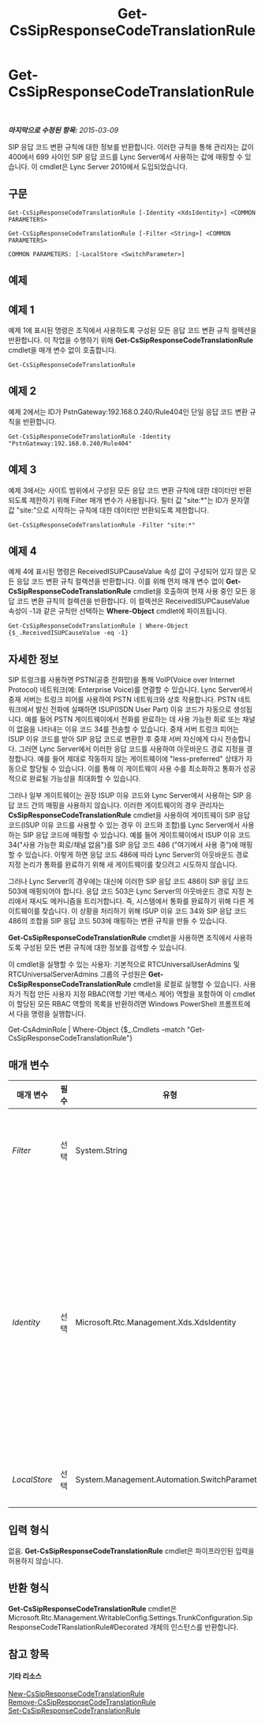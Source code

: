 ﻿---
title: Get-CsSipResponseCodeTranslationRule
TOCTitle: Get-CsSipResponseCodeTranslationRule
ms:assetid: 075e9e85-8f85-402c-9256-4e73ec93f96b
ms:mtpsurl: https://technet.microsoft.com/ko-kr/library/Gg398130(v=OCS.15)
ms:contentKeyID: 49302705
ms.date: 08/10/2015
mtps_version: v=OCS.15
ms.translationtype: HT
---

# Get-CsSipResponseCodeTranslationRule

 

_**마지막으로 수정된 항목:** 2015-03-09_

SIP 응답 코드 변환 규칙에 대한 정보를 반환합니다. 이러한 규칙을 통해 관리자는 값이 400에서 699 사이인 SIP 응답 코드를 Lync Server에서 사용하는 값에 매핑할 수 있습니다. 이 cmdlet은 Lync Server 2010에서 도입되었습니다.

## 구문

    Get-CsSipResponseCodeTranslationRule [-Identity <XdsIdentity>] <COMMON PARAMETERS>

    Get-CsSipResponseCodeTranslationRule [-Filter <String>] <COMMON PARAMETERS>

    COMMON PARAMETERS: [-LocalStore <SwitchParameter>]

## 예제

## 예제 1

예제 1에 표시된 명령은 조직에서 사용하도록 구성된 모든 응답 코드 변환 규칙 컬렉션을 반환합니다. 이 작업을 수행하기 위해 **Get-CsSipResponseCodeTranslationRule** cmdlet을 매개 변수 없이 호출합니다.

    Get-CsSipResponseCodeTranslationRule

## 예제 2

예제 2에서는 ID가 PstnGateway:192.168.0.240/Rule404인 단일 응답 코드 변환 규칙을 반환합니다.

    Get-CsSipResponseCodeTranslationRule -Identity "PstnGateway:192.168.0.240/Rule404"

## 예제 3

예제 3에서는 사이트 범위에서 구성된 모든 응답 코드 변환 규칙에 대한 데이터만 반환되도록 제한하기 위해 Filter 매개 변수가 사용됩니다. 필터 값 "site:\*"는 ID가 문자열 값 "site:"으로 시작하는 규칙에 대한 데이터만 반환되도록 제한합니다.

    Get-CsSipResponseCodeTranslationRule -Filter "site:*"

## 예제 4

예제 4에 표시된 명령은 ReceivedISUPCauseValue 속성 값이 구성되어 있지 않은 모든 응답 코드 변환 규칙 컬렉션을 반환합니다. 이를 위해 먼저 매개 변수 없이 **Get-CsSipResponseCodeTranslationRule** cmdlet을 호출하여 현재 사용 중인 모든 응답 코드 변환 규칙의 컬렉션을 반환합니다. 이 컬렉션은 ReceivedISUPCauseValue 속성이 -1과 같은 규칙만 선택하는 **Where-Object** cmdlet에 파이프됩니다.

    Get-CsSipResponseCodeTranslationRule | Where-Object {$_.ReceivedISUPCauseValue -eq -1}

## 자세한 정보

SIP 트렁크를 사용하면 PSTN(공중 전화망)을 통해 VoIP(Voice over Internet Protocol) 네트워크(예: Enterprise Voice)를 연결할 수 있습니다. Lync Server에서 중재 서버는 트렁크 피어를 사용하여 PSTN 네트워크와 상호 작용합니다. PSTN 네트워크에서 발신 전화에 실패하면 ISUP(ISDN User Part) 이유 코드가 자동으로 생성됩니다. 예를 들어 PSTN 게이트웨이에서 전화를 완료하는 데 사용 가능한 회로 또는 채널이 없음을 나타내는 이유 코드 34를 전송할 수 있습니다. 중재 서버 트렁크 피어는 ISUP 이유 코드를 받아 SIP 응답 코드로 변환한 후 중재 서버 자신에게 다시 전송합니다. 그러면 Lync Server에서 이러한 응답 코드를 사용하여 아웃바운드 경로 지정을 결정합니다. 예를 들어 제대로 작동하지 않는 게이트웨이에 "less-preferred" 상태가 자동으로 할당될 수 있습니다. 이를 통해 이 게이트웨이 사용 수를 최소화하고 통화가 성공적으로 완료될 가능성을 최대화할 수 있습니다.

그러나 일부 게이트웨이는 권장 ISUP 이유 코드와 Lync Server에서 사용하는 SIP 응답 코드 간의 매핑을 사용하지 않습니다. 이러한 게이트웨이의 경우 관리자는 **CsSipResponseCodeTranslationRule** cmdlet을 사용하여 게이트웨이 SIP 응답 코드(ISUP 이유 코드를 사용할 수 있는 경우 이 코드와 조합)를 Lync Server에서 사용하는 SIP 응답 코드에 매핑할 수 있습니다. 예를 들어 게이트웨이에서 ISUP 이유 코드 34("사용 가능한 회로/채널 없음")를 SIP 응답 코드 486 ("여기에서 사용 중")에 매핑할 수 있습니다. 이렇게 하면 응답 코드 486에 따라 Lync Server의 아웃바운드 경로 지정 논리가 통화를 완료하기 위해 새 게이트웨이를 찾으려고 시도하지 않습니다.

그러나 Lync Server의 경우에는 대신에 이러한 SIP 응답 코드 486이 SIP 응답 코드 503에 매핑되어야 합니다. 응답 코드 503은 Lync Server의 아웃바운드 경로 지정 논리에서 재시도 메커니즘을 트리거합니다. 즉, 시스템에서 통화를 완료하기 위해 다른 게이트웨이를 찾습니다. 이 상황을 처리하기 위해 ISUP 이유 코드 34와 SIP 응답 코드 486의 조합을 SIP 응답 코드 503에 매핑하는 변환 규칙을 만들 수 있습니다.

**Get-CsSipResponseCodeTranslationRule** cmdlet을 사용하면 조직에서 사용하도록 구성된 모든 변환 규칙에 대한 정보를 검색할 수 있습니다.

이 cmdlet을 실행할 수 있는 사용자: 기본적으로 RTCUniversalUserAdmins 및 RTCUniversalServerAdmins 그룹의 구성원은 **Get-CsSipResponseCodeTranslationRule** cmdlet을 로컬로 실행할 수 있습니다. 사용자가 직접 만든 사용자 지정 RBAC(역할 기반 액세스 제어) 역할을 포함하여 이 cmdlet이 할당된 모든 RBAC 역할의 목록을 반환하려면 Windows PowerShell 프롬프트에서 다음 명령을 실행합니다.

Get-CsAdminRole | Where-Object {$\_.Cmdlets –match "Get-CsSipResponseCodeTranslationRule"}

## 매개 변수


<table>
<colgroup>
<col style="width: 25%" />
<col style="width: 25%" />
<col style="width: 25%" />
<col style="width: 25%" />
</colgroup>
<thead>
<tr class="header">
<th>매개 변수</th>
<th>필수</th>
<th>유형</th>
<th>설명</th>
</tr>
</thead>
<tbody>
<tr class="odd">
<td><p><em>Filter</em></p></td>
<td><p>선택</p></td>
<td><p>System.String</p></td>
<td><p>반환할 변환 규칙을 지정할 때 와일드카드를 사용할 수 있습니다. 예를 들어 다음 구문은 Identity에 문자열 값 &quot;404&quot;가 포함된 모든 변환 규칙을 반환합니다.</p>
<p>-Filter &quot;*404*&quot;</p></td>
</tr>
<tr class="even">
<td><p><em>Identity</em></p></td>
<td><p>선택</p></td>
<td><p>Microsoft.Rtc.Management.Xds.XdsIdentity</p></td>
<td><p>변환 규칙의 고유 식별자입니다. 변환 규칙 ID는 규칙이 구성된 범위와 규칙을 만들 때 제공된 이름으로 구성됩니다. 예를 들어 전역 범위에서 만들어진 Rule404라는 변환 규칙의 ID는 global/Rule404와 유사할 수 있습니다.</p>
<p>전역 범위 외에 사이트 범위 또는 서비스 범위(PstnGateway 서비스에만 해당)에서 변환 규칙을 만들 수도 있습니다.</p>
<p>특정 사이트 또는 서비스에 대해 만들어진 모든 변환 규칙을 반환하려면 사이트 또는 서비스 ID를 지정하면 됩니다. 예를 들면 다음과 같습니다.</p>
<p>-Identity &quot;site:Redmond&quot;</p>
<p>이 매개 변수를 생략하면 <strong>Get-CsSipResponseCodeTranslationRule</strong> cmdlet은 모든 SIP 응답 코드 변환 규칙 컬렉션을 반환합니다.</p></td>
</tr>
<tr class="odd">
<td><p><em>LocalStore</em></p></td>
<td><p>선택</p></td>
<td><p>System.Management.Automation.SwitchParameter</p></td>
<td><p>중앙 관리 저장소 자체가 아니라 중앙 관리 저장소의 로컬 복제본에서 SIP 응답 코드 변환 규칙 데이터를 검색합니다.</p></td>
</tr>
</tbody>
</table>


## 입력 형식

없음. **Get-CsSipResponseCodeTranslationRule** cmdlet은 파이프라인된 입력을 허용하지 않습니다.

## 반환 형식

**Get-CsSipResponseCodeTranslationRule** cmdlet은 Microsoft.Rtc.Management.WritableConfig.Settings.TrunkConfiguration.SipResponseCodeTRanslationRule\#Decorated 개체의 인스턴스를 반환합니다.

## 참고 항목

#### 기타 리소스

[New-CsSipResponseCodeTranslationRule](new-cssipresponsecodetranslationrule.md)  
[Remove-CsSipResponseCodeTranslationRule](remove-cssipresponsecodetranslationrule.md)  
[Set-CsSipResponseCodeTranslationRule](set-cssipresponsecodetranslationrule.md)

